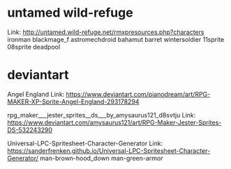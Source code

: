 # untamed wild-refuge
Link: http://untamed.wild-refuge.net/rmxpresources.php?characters
ironman
blackmage_f
astromechdroid
bahamut
barret
wintersoldier
11sprite
08sprite
deadpool

# deviantart
Angel England
Link: https://www.deviantart.com/pianodream/art/RPG-MAKER-XP-Sprite-Angel-England-293178294

rpg_maker___jester_sprites__ds___by_amysaurus121_d8svtju
Link: https://www.deviantart.com/amysaurus121/art/RPG-Maker-Jester-Sprites-DS-532243290

Universal-LPC-Spritesheet-Character-Generator
Link: https://sanderfrenken.github.io/Universal-LPC-Spritesheet-Character-Generator/
man-brown-hood_down
man-green-armor